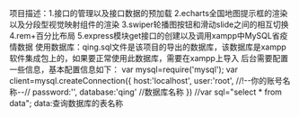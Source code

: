 项目描述：1.接口的管理以及接口数据的预加载
          2.echarts全国地图提示框的渲染以及分段型视觉映射组件的渲染
          3.swiper轮播图按钮和滑动slide之间的相互切换
          4.rem+百分比布局
          5.express模块get接口的创建以及调用xampp中MySQL省疫情数据
使用数据库：qing.sql文件是该项目的导出的数据库，该数据库是xampp软件集成包上的，如果要正常使用此数据库，需要在xampp上导入 
后台需要配置一些信息，基本配置信息如下： var mysql=require('mysql'); var client=mysql.createConnection({ host:'localhost', user:'root', //!--你的账号名称--// password:'', database:'qing' //数据库名称 }) //var sql="select * from data"; data:查询数据库的表名称
